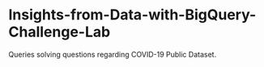 # Insights-from-Data-with-BigQuery-Challenge-Lab
Queries solving questions regarding COVID-19 Public Dataset.
